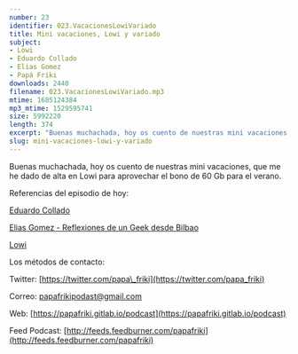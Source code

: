 ```yaml
---
number: 23
identifier: 023.VacacionesLowiVariado
title: Mini vacaciones, Lowi y variado
subject:
- Lowi
- Eduardo Collado
- Elias Gomez
- Papá Friki
downloads: 2440
filename: 023.VacacionesLowiVariado.mp3
mtime: 1685124384
mp3_mtime: 1529595741
size: 5992220
length: 374
excerpt: "Buenas muchachada, hoy os cuento de nuestras mini vacaciones, que me he dado de alta en Lowi para aprovechar el bono de 60 Gb para el verano.\n\nReferencias del episodio de hoy:\n\n[Eduardo Collado](https://www.eduardocollado.com/)\n\n[Elias Gomez - Reflexiones de un Geek desde Bilbao ](http://eliasgomez.pro/episodio/reflexiones-de-un-geek-desde-bilbao/171-la-app-de-laliga-te-espia-si-se-lo-pides-y-google-home-en-espan%CC%83ol/)  \n\n[Lowi](https://www.lowi.es/)\n\nLos métodos de contacto:\n\nTwitter: [https://twitter.com/papa\\_friki](https://twitter.com/papa_friki)\n\nCorreo: [papafrikipodast@gmail.com](https://archive.org/details/papafrikipodast@gmail.com)\n\nWeb: [https://papafriki.gitlab.io/podcast](https://papafriki.gitlab.io/podcast)\n\nFeed Podcast: [http://feeds.feedburner.com/papafriki](http://feeds.feedburner.com/papafriki)"
slug: mini-vacaciones-lowi-y-variado
---
```

Buenas muchachada, hoy os cuento de nuestras mini vacaciones, que me he dado de alta en Lowi para aprovechar el bono de 60 Gb para el verano.

Referencias del episodio de hoy:

[Eduardo Collado](https://www.eduardocollado.com/)

[Elias Gomez - Reflexiones de un Geek desde Bilbao ](http://eliasgomez.pro/episodio/reflexiones-de-un-geek-desde-bilbao/171-la-app-de-laliga-te-espia-si-se-lo-pides-y-google-home-en-espan%CC%83ol/)  

[Lowi](https://www.lowi.es/)

Los métodos de contacto:

Twitter: [https://twitter.com/papa\_friki](https://twitter.com/papa_friki)

Correo: [papafrikipodast@gmail.com](https://archive.org/details/papafrikipodast@gmail.com)

Web: [https://papafriki.gitlab.io/podcast](https://papafriki.gitlab.io/podcast)

Feed Podcast: [http://feeds.feedburner.com/papafriki](http://feeds.feedburner.com/papafriki)